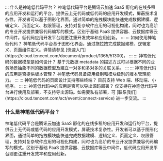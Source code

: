 <dx-accordion>
::: 什么是神笔低代码平台？
神笔低代码平台是腾讯云加速 SaaS 孵化的在线多租的应用开发和运行的平台，提供云上无代码或低代码的应用开发模式，屏蔽技术复杂性。开发者可以基于图形化界面，通过简单的拖拽模块能快速完成数据建模、逻辑定义、页面定义、权限管理，支持对复杂软件应用的可视化构建，同时也为高阶的专业开发提供兼容代码编写的模式。区别于基础 PaaS 提供容器、云数据库等云中间件，低代码应用开发平台则更注重开发效率和应用创新。
:::
::: 如何使用神笔低代码？
神笔低代码平台基于图形化界面，通过拖拉拽完成数据建模、逻辑定义、页面组件定义。详情请参见 [快速入门](https://cloud.tencent.com/document/product/1365/51300)。
:::
::: 神笔低代码的数据模型是如何设计？
基于元数据 metadata 的描述方式可以根据不同的业务场景抽象不同的数据模型及建立一对多和多对多的关联关系。
:::
::: 神笔低代码的应用是否提供版本管理？
神笔低代码具备应用级别和模块级别的版本管理能力。
:::
::: 神笔低代码的页面设计支持哪些终端？
目前支持 Web 端、移动端、小程序。
:::
::: 神笔低代码中的应用是否可以导出源码部署？
仅支持在神笔低代码平台进行使用及部署，不支持导出源码。如需要私有部署，可 [联系我们](https://cloud.tencent.com/act/event/connect-service) 进一步交流。
:::
</dx-accordion>




### 什么是神笔低代码平台？
<dx-fold-block title="单击这里可收缩解答">
神笔低代码平台是腾讯云加速 SaaS 孵化的在线多租的应用开发和运行的平台，提供云上无代码或低代码的应用开发模式，屏蔽技术复杂性。开发者可以基于图形化界面，通过简单的拖拽模块能快速完成数据建模、逻辑定义、页面定义、权限管理，支持对复杂软件应用的可视化构建，同时也为高阶的专业开发提供兼容代码编写的模式。区别于基础 PaaS 提供容器、云数据库等云中间件，低代码应用开发平台则更注重开发效率和应用创新。
</dx-fold-block>







